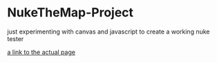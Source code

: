 # NukeTheMap-Project
just experimenting with canvas and javascript to create a working nuke tester

[a link to the actual page](https://helloworld7894.github.io/NukeTheMap-Project/MapAndNuke.html)
